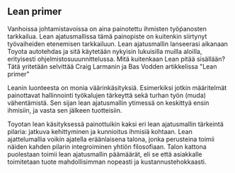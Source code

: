 ## Lean primer

Vanhoissa johtamistavoissa on aina painotettu ihmisten työṕanosten tarkkailua. Lean ajatusmallissa tämä painopiste on kuitenkin siirtynyt työvaiheiden etenemisen tarkkailuun. Lean ajatusmallin lanseerasi aikanaan Toyota autotehdas ja sitä käytetään nykyisin lukuisilla muilla aloilla, erityisesti ohjelmistosuuunnittelussa. Mitä kuitenkaan Lean pitää sisällään? Tätä yritetään selvittää Craig Larmanin ja Bas Vodden artikkelissa "Lean primer"

Leanin luonteesta on monia väärinkäsityksiä. Esimerkiksi jotkin määritelmät painottavat hallinnointi työkalujen tärkeyttä sekä turhan työn (muda) vähentämistä. Sen sijan lean ajatusmallin ytimessä on keskittyä ensin ihmisiin, ja vasta sen jälkeen tuotteisiin. 

Toyotan lean käsityksessä painottuikin kaksi eri lean ajatusmallin tärkeintä pilaria: jatkuva kehittyminen ja kunnioitus ihmisiä kohtaan. Lean ajattelumallia voikin ajatella eräänlaisena talona, jonka perusteina toimii näiden kahden pilarin integroiminen yhtiön filosofiaan. Talon kattona puolestaan toimii lean ajatusmallin päämäärät, eli se että asiakkalle toimitetaan tuote mahdollisimman nopeasti ja kustannustehokkaasti.  
